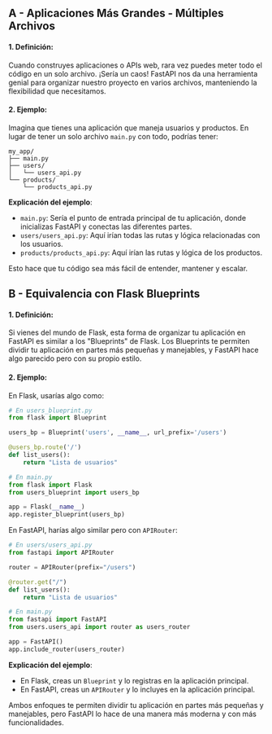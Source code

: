 ## A - Aplicaciones Más Grandes - Múltiples Archivos

#### 1. **Definición:**

Cuando construyes aplicaciones o APIs web, rara vez puedes meter todo el código en un solo archivo. ¡Sería un caos! FastAPI nos da una herramienta genial para organizar nuestro proyecto en varios archivos, manteniendo la flexibilidad que necesitamos.

#### 2. **Ejemplo:**

Imagina que tienes una aplicación que maneja usuarios y productos. En lugar de tener un solo archivo `main.py` con todo, podrías tener:

```
my_app/
├── main.py
├── users/
│   └── users_api.py
└── products/
    └── products_api.py
```

**Explicación del ejemplo**:

- `main.py`: Sería el punto de entrada principal de tu aplicación, donde inicializas FastAPI y conectas las diferentes partes.
- `users/users_api.py`: Aquí irían todas las rutas y lógica relacionadas con los usuarios.
- `products/products_api.py`: Aquí irían las rutas y lógica de los productos.

Esto hace que tu código sea más fácil de entender, mantener y escalar.

## B - Equivalencia con Flask Blueprints

#### 1. **Definición:**

Si vienes del mundo de Flask, esta forma de organizar tu aplicación en FastAPI es similar a los "Blueprints" de Flask. Los Blueprints te permiten dividir tu aplicación en partes más pequeñas y manejables, y FastAPI hace algo parecido pero con su propio estilo.

#### 2. **Ejemplo:**

En Flask, usarías algo como:

```python
# En users_blueprint.py
from flask import Blueprint

users_bp = Blueprint('users', __name__, url_prefix='/users')

@users_bp.route('/')
def list_users():
    return "Lista de usuarios"

# En main.py
from flask import Flask
from users_blueprint import users_bp

app = Flask(__name__)
app.register_blueprint(users_bp)
```

En FastAPI, harías algo similar pero con `APIRouter`:

```python
# En users/users_api.py
from fastapi import APIRouter

router = APIRouter(prefix="/users")

@router.get("/")
def list_users():
    return "Lista de usuarios"

# En main.py
from fastapi import FastAPI
from users.users_api import router as users_router

app = FastAPI()
app.include_router(users_router)
```

**Explicación del ejemplo**:

- En Flask, creas un `Blueprint` y lo registras en la aplicación principal.
- En FastAPI, creas un `APIRouter` y lo incluyes en la aplicación principal.

Ambos enfoques te permiten dividir tu aplicación en partes más pequeñas y manejables, pero FastAPI lo hace de una manera más moderna y con más funcionalidades.
